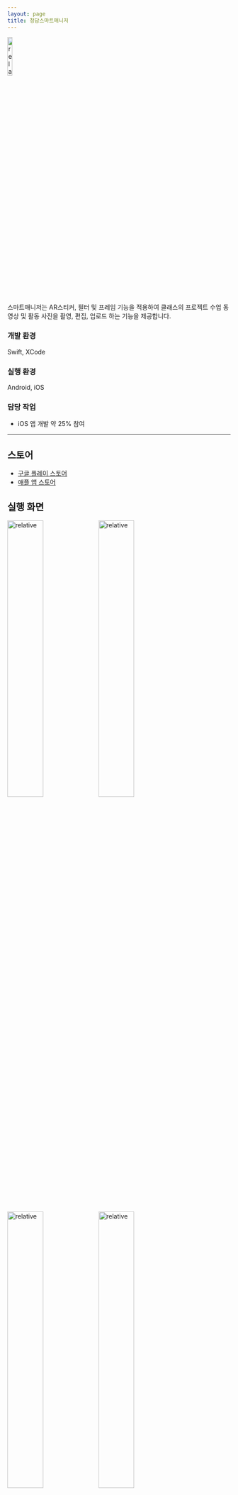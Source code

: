 ```yaml
---
layout: page
title: 청담스마트매니저
---
```


<img src='{{ "/assets/images/app/smartmanager/icon.png" | relative_url }}' alt='relative' width="15%" height="15%">  

스마트매니저는 AR스티커, 필터 및 프레임 기능을 적용하여 클래스의 프로젝트 수업 동영상 및 활동 사진을 촬영, 편집, 업로드 하는 기능을 제공합니다.  

### 개발 환경
Swift, XCode  

### 실행 환경
Android, iOS  

### 담당 작업
* iOS 앱 개발 약 25% 참여  

---

## 스토어
* [구글 플레이 스토어](https://play.google.com/store/apps/details?id=com.chungdahm.ctp)
* [애플 앱 스토어](https://apps.apple.com/kr/app/%EC%B2%AD%EB%8B%B4%EC%8A%A4%EB%A7%88%ED%8A%B8%EB%A7%A4%EB%8B%88%EC%A0%80/id1488725714)

## 실행 화면
<img src='{{ "/assets/images/app/smartmanager/1.png" | relative_url }}' alt='relative' width="40%">
<img src='{{ "/assets/images/app/smartmanager/2.png" | relative_url }}' alt='relative' width="40%">

<img src='{{ "/assets/images/app/smartmanager/3.png" | relative_url }}' alt='relative' width="40%">
<img src='{{ "/assets/images/app/smartmanager/4.png" | relative_url }}' alt='relative' width="40%">